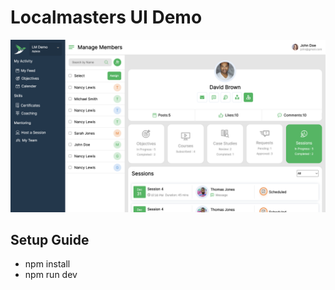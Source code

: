# Localmasters UI Demo

<img src="./src/assets/screenshot.png" /> 

## Setup Guide

- npm install
- npm run dev
